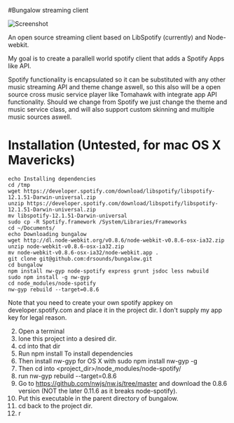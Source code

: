 #Bungalow streaming client

![Screenshot](https://www.dropbox.com/s/j6tj3jellbo1e6g/screenshot.png?dl=1 "Screenshot")

An open source streaming client based on LibSpotify (currently) and Node-webkit. 

My goal is to create a parallell world spotify client that adds a Spotify Apps like API.

Spotify functionality is encapsulated so it can be substituted with any other music streaming API and theme change aswell, so this also will be a open source cross music service player like Tomahawk with integrate app API functionality. Should we change from Spotify we just change the theme and music service class, and will also support custom skinning and multiple music sources aswell.

# Installation (Untested, for mac OS X Mavericks)
    
    echo Installing dependencies
    cd /tmp
    wget https://developer.spotify.com/download/libspotify/libspotify-12.1.51-Darwin-universal.zip
    unzip https://developer.spotify.com/download/libspotify/libspotify-12.1.51-Darwin-universal.zip
    mv libspotify-12.1.51-Darwin-universal
    sudo cp -R Spotify.framework /System/Libraries/Frameworks
    cd ~/Documents/
    echo Downloading bungalow
    wget http://dl.node-webkit.org/v0.8.6/node-webkit-v0.8.6-osx-ia32.zip
    unzip node-webkit-v0.8.6-osx-ia32.zip
    mv node-webkit-v0.8.6-osx-ia32/node-webkit.app .
    git clone git@github.com:drsounds/bungalow.git
    cd bungalow
    npm install nw-gyp node-spotify express grunt jsdoc less nwbuild
    sudo npm install -g nw-gyp
    cd node_modules/node-spotify
    nw-gyp rebuild --target=0.8.6

Note that you need to create your own spotify appkey on developer.spotify.com and place it in the project dir. I don't supply my app key for legal reason.
    



2. Open a terminal 
3. lone this project into a desired dir. 
4. cd into that dir
5. Run npm install To install dependencies
6. Then install nw-gyp for OS X with sudo npm install nw-gyp -g
7. Then cd into <project_dir>/node_modules/node-spotify/ 
8. run nw-gyp rebuild --target=0.8.6
9. Go to https://github.com/nwjs/nw.js/tree/master and download the 0.8.6 version (NOT the later 0.11.6 as it breaks node-spotify).
10. Put this executable in the parent directory of bungalow.
11. cd back to the project dir.
12. r